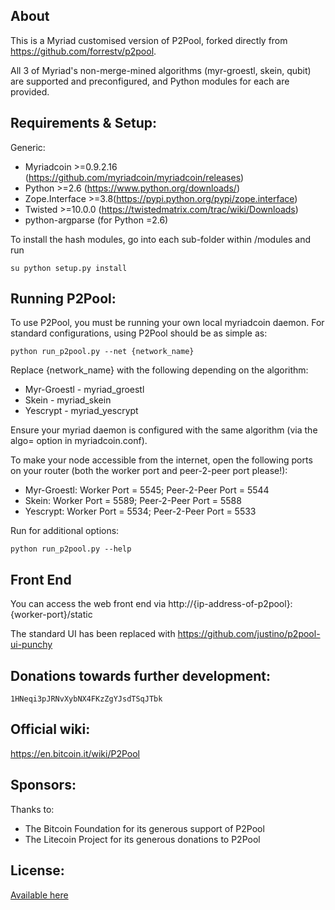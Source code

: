 About
-------------------------
This is a Myriad customised version of P2Pool, forked directly from https://github.com/forrestv/p2pool.

All 3 of Myriad's non-merge-mined algorithms (myr-groestl, skein, qubit) are supported and preconfigured, and Python modules for each are provided.

Requirements & Setup:
-------------------------
Generic:
* Myriadcoin >=0.9.2.16 (https://github.com/myriadcoin/myriadcoin/releases)
* Python >=2.6 (https://www.python.org/downloads/)
* Zope.Interface >=3.8(https://pypi.python.org/pypi/zope.interface)
* Twisted >=10.0.0 (https://twistedmatrix.com/trac/wiki/Downloads)
* python-argparse (for Python =2.6)

To install the hash modules, go into each sub-folder within /modules and run

    su python setup.py install

	
Running P2Pool:
-------------------------
To use P2Pool, you must be running your own local myriadcoin daemon. For standard
configurations, using P2Pool should be as simple as:

    python run_p2pool.py --net {network_name}

Replace {network_name} with the following depending on the algorithm:

* Myr-Groestl - myriad_groestl
* Skein - myriad_skein
* Yescrypt - myriad_yescrypt

Ensure your myriad daemon is configured with the same algorithm (via the algo= option in myriadcoin.conf).

To make your node accessible from the internet, open the following ports on your router (both the worker port and peer-2-peer port please!):

* Myr-Groestl: Worker Port = 5545; Peer-2-Peer Port = 5544
* Skein: Worker Port = 5589; Peer-2-Peer Port = 5588
* Yescrypt: Worker Port = 5534; Peer-2-Peer Port = 5533

Run for additional options:

    python run_p2pool.py --help

Front End
-------------------------
You can access the web front end via http://{ip-address-of-p2pool}:{worker-port}/static

The standard UI has been replaced with https://github.com/justino/p2pool-ui-punchy

Donations towards further development:
-------------------------
    1HNeqi3pJRNvXybNX4FKzZgYJsdTSqJTbk

Official wiki:
-------------------------
https://en.bitcoin.it/wiki/P2Pool

Sponsors:
-------------------------
Thanks to:

* The Bitcoin Foundation for its generous support of P2Pool
* The Litecoin Project for its generous donations to P2Pool

License:
-------------------------
[Available here](LICENSE)


